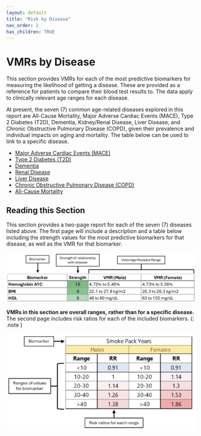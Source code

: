 ```yaml
---
layout: default
title: "Risk by Disease"
nav_order: 2
has_children: TRUE
---
```



# VMRs by Disease

This section provides VMRs for each of the most predictive biomarkers for measuring the likelihood of getting a disease. These are provided as a reference for patients to compare their blood test results to. The data apply to clinically relevant age ranges for each disease.

At present, the seven (7) common age-related diseases explored in this report are All-Cause Mortality, Major Adverse Cardiac Events (MACE), Type 2 Diabetes (T2D), Dementia, Kidney/Renal Disease, Liver Disease, and Chronic Obstructive Pulmonary Disease (COPD), given their prevalence and individual impacts on aging and mortality. The table below can be used to link to a specific disease.


- [Major Adverse Cardiac Events (MACE)](/disease//mace/)
- [Type 2 Diabetes (T2D)](/disease/diabetes/)
- [Dementia](/disease/dementia/)
- [Renal Disease](/disease/renal/)
- [Liver Disease](/disease/liver/)
- [Chronic Obstructive Pulmonary Disease (COPD)](/disease/copd/)
- [All-Cause Mortality](/disease/mortality/)


## Reading this Section

This section provides a two-page report for each of the seven (7) diseases listed above. The first page will include a description and a table below including the strength values for the most predictive biomarkers for that disease, as well as the VMR for that biomarker.

![legendvmr](/assets/images/legend_strength.png)


**VMRs in this section are overall ranges, rather than for a specific disease.** The second page includes risk ratios for each of the included biomarkers.
{: .note }


![legendrr](/assets/images/legend_rr.png)
